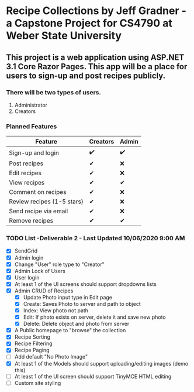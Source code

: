 # Recipe Collections by Jeff Gradner - a Capstone Project for CS4790 at Weber State University

## This project is a web application using ASP.NET 3.1 Core Razor Pages. This app will be a place for users to sign-up and post recipes publicly. 

### There will be two types of users. 
1. Administrator 
2. Creators

### Planned Features

|   Feature  | Creators | Admin |
| ---- | ---- | ---- |
| Sign-up and login |  :heavy_check_mark:   |  :heavy_check_mark:  |
| Post recipes  | ✔ | ❌ |
| Edit recipes | ✔ | ❌ |
| View recipes | ✔ | ✔ |
| Comment on recipes | ✔ | ❌ |
| Review recipes (1-5 stars) | ✔ | ❌ |
| Send recipe via email | ✔ | ❌ |
| Remove recipes | ✔ | ✔ |


### TODO List -Deliverable 2 - Last Updated 10/06/2020 9:00 AM
- [x] SendGrid
- [x] Admin login
- [x] Change "User" role type to "Creator"
- [x] Admin Lock of Users
- [x] User login
- [x] At least 1 of the UI screens should support dropdowns lists 
- [x] Admin CRUD of Recipes
  - [x] Update Photo input type in Edit page
  - [x] Create: Saves Photo to server and path to object
  - [x] Index: View photo not path
  - [x] Edit: If photo exists on server, delete it and save new photo
  - [x] Delete: Delete object and photo from server
- [x] A Public homepage to "browse" the collection
- [x] Recipe Sorting
- [x] Recipe Filtering
- [x] Recipe Paging
- [ ] Add default "No Photo Image"
- [x] At least 1 of the Models should support uploading/editing images (demo this)
- [ ] At least 1 of the UI screen should support TinyMCE HTML editing
- [ ] Custom site styling
